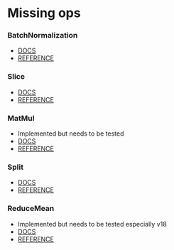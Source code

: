# Missing ops
### BatchNormalization 
- [DOCS](https://onnx.ai/onnx/operators/onnx__BatchNormalization.html)
- [REFERENCE](https://github.com/onnx/onnx/blob/main/onnx/reference/ops/op_batch_normalization.py)
### Slice
- [DOCS](https://onnx.ai/onnx/operators/onnx__Slice.html)
- [REFERENCE](https://github.com/onnx/onnx/blob/main/onnx/reference/ops/op_slice.py)
### MatMul
- Implemented but needs to be tested
- [DOCS](https://onnx.ai/onnx/operators/onnx__MatMul.html)
- [REFERENCE](https://github.com/onnx/onnx/blob/main/onnx/reference/ops/op_matmul.py)
### Split
- [DOCS](https://onnx.ai/onnx/operators/onnx__Split.html)
- [REFERENCE](https://github.com/onnx/onnx/blob/main/onnx/reference/ops/op_split.py)
### ReduceMean
- Implemented but needs to be tested especially v18
- [DOCS](https://onnx.ai/onnx/operators/onnx__ReduceMean.html)
- [REFERENCE](https://github.com/onnx/onnx/blob/main/onnx/reference/ops/op_reduce_mean.py)